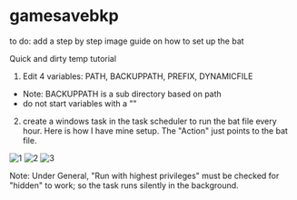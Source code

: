 # gamesavebkp
to do: add a step by step image guide on how to set up the bat

Quick and dirty temp tutorial

1) Edit 4 variables: PATH, BACKUPPATH, PREFIX, DYNAMICFILE
- Note: BACKUPPATH is a sub directory based on path
- do not start variables with a "\"

2) create a windows task in the task scheduler to run the bat file every hour. Here is how I have mine setup. The "Action" just points to the bat file.

![1](https://i.imgur.com/WetyRlR.png)
![2](https://i.imgur.com/PQTbnjy.png)
![3](https://i.imgur.com/F1QVJDu.png)

Note: Under General, "Run with highest privileges" must be checked for "hidden" to work; so the task runs silently in the background.
